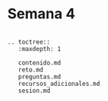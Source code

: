 # Semana 4


```{eval-rst}

.. toctree::
   :maxdepth: 1

   contenido.md
   reto.md
   preguntas.md
   recursos_adicionales.md
   sesion.md

```

